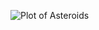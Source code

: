 ![Plot of Asteroids](https://github.com/ZachGermain/DSPS_zgermain/blob/master/HW8_zGermain/eaAlbedoAst.png)
